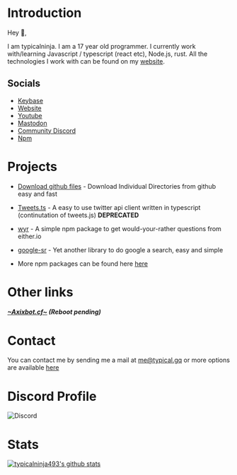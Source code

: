 # Introduction

Hey 👋,

I am typicalninja. I am a 17 year old programmer. I currently work with/learning Javascript / typescript (react etc), Node.js, rust.
All the technologies I work with can be found on my [website](https://typical.gq).

## Socials

* [Keybase](https://keybase.io/typicalninja)
* [Website](https://typical.gq)
* [Youtube](https://www.youtube.com/@typical_ninja)
* [Mastodon](https://mastodon.social/@typicalninja)
* [Community Discord](https://discord.com/invite/HVnGtzMaW4)
* [Npm](https://www.npmjs.com/~typicalninja21)

# Projects

* [Download github files](https://github.com/typicalninja493/download-github-files) - Download Individual Directories from github easy and fast

* [Tweets.ts](https://www.npmjs.com/package/tweets.ts) - A easy to use twitter api client written in typescript (continutation of tweets.js)  **DEPRECATED**

* [wyr](https://www.npmjs.com/package/wyr) - A simple npm package to get would-your-rather questions from either.io

* [google-sr](https://www.npmjs.com/package/google-sr) - Yet another library to do google a search, easy and simple

* More npm packages can be found here [here](https://www.npmjs.com/~typicalninja21)

# Other links

##### [~Axixbot.cf~](https://axixbot.cf/) (Reboot pending)

# Contact 

You can contact me by sending me a mail at [me@typical.gq](mailto:me@typical.gq) or more options are available [here](https://typical.gq/contact)

# Discord Profile

![Discord](https://discord.c99.nl/widget/theme-3/645592347475836949.png)

# Stats

[![typicalninja493's github stats](https://github-readme-stats.vercel.app/api?username=typicalninja493&count_private=true&show_border=false&show_icons=true&theme=nightowl)](https://github.com/typicalninja493/typicalninja493)

